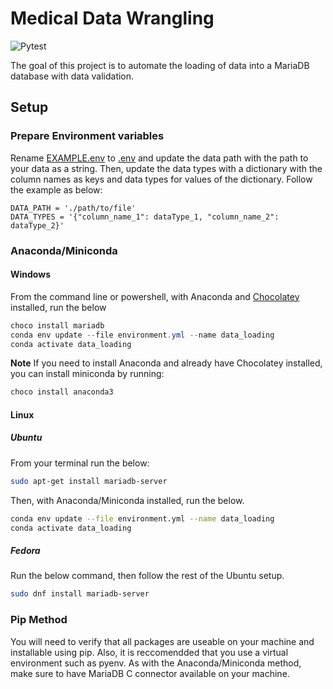 # Medical Data Wrangling

![Pytest](https://github.com/avgra3/Medical_Data_Wrangling/actions/workflows/python-package-conda.yml/badge.svg?event=push)

The goal of this project is to automate the loading of data into a MariaDB database with data validation.

## Setup

### Prepare Environment variables

Rename [EXAMPLE.env](.\DataWrangling\EXAMPLE.env) to [.env](.\DataWrangling\EXAMPLE.env) and update the data path with the path to your data as a string. Then, update the data types with a dictionary with the column names as keys and data types for values of the dictionary. Follow the example as below:

```env
DATA_PATH = './path/to/file'
DATA_TYPES = '{"column_name_1": dataType_1, "column_name_2": dataType_2}'
```

### Anaconda/Miniconda

#### Windows

From the command line or powershell, with Anaconda and [Chocolatey](https://chocolatey.org/install) installed, run the below

```powershell
choco install mariadb
conda env update --file environment.yml --name data_loading
conda activate data_loading
```

**Note** If you need to install Anaconda and already have Chocolatey installed, you can install miniconda by running:

```powershell
choco install anaconda3
```

#### Linux

##### Ubuntu

From your terminal run the below:

```bash
sudo apt-get install mariadb-server
```

Then, with Anaconda/Miniconda installed, run the below.

```bash
conda env update --file environment.yml --name data_loading
conda activate data_loading
```

##### Fedora

Run the below command, then follow the rest of the Ubuntu setup.

```bash
sudo dnf install mariadb-server
```

### Pip Method

You will need to verify that all packages are useable on your machine and installable using pip. Also, it is reccomendded that you use a virtual environment such as pyenv. As with the Anaconda/Miniconda method, make sure to have MariaDB C connector available on your machine.
